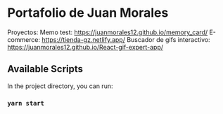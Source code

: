 # Portafolio de Juan Morales

Proyectos: 
  Memo test: https://juanmorales12.github.io/memory_card/
  E-commerce: https://tienda-gz.netlify.app/
  Buscador de gifs interactivo: https://juanmorales12.github.io/React-gif-expert-app/

## Available Scripts

In the project directory, you can run:

### `yarn start`
